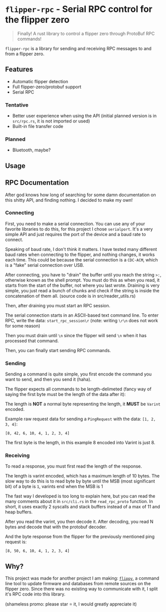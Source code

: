 # `flipper-rpc` - Serial RPC control for the flipper zero

> Finally! A rust library to control a flipper zero through ProtoBuf RPC
> commands!

`flipper-rpc` is a library for sending and receiving RPC messages to and from a
flipper zero.

## Features

- Automatic flipper detection
- Full flipper-zero/protobuf support
- Serial RPC

### Tentative

- Better user experience when using the API (initial planned version is in
  `src/rpc.rs`, it is not imported or used)
- Built-in file transfer code

### Planned

- Bluetooth, maybe?

## Usage

## RPC Documentation

After god knows how long of searching for some damn documentation on this shitty
API, and finding nothing. I decided to make my own!

### Connecting

First, you need to make a serial connection. You can use any of your favorite
libraries to do this, for this project I chose `serialport`. It's a very simple
API and just requires the port of the device and a baud rate to connect.

Speaking of baud rate, I don't think it matters. I have tested many different
baud rates when connecting to the flipper, and nothing changes, it works each
time. This could be because the serial connection is a `CDC-ACM`, which is a
"fake" serial connection over USB.

After connecting, you have to "drain" the buffer until you reach the string
`>:`, otherwise known as the shell prompt. You must do this as when you read, it
starts from the start of the buffer, not where you last wrote. Draining is very
simple, you just read a bunch of chunks and check if the string is inside the
concatenation of them all. (source code is in src/reader\_utils.rs)

Then, after draining you must start an RPC session.

The serial connection starts in an ASCII-based text command line. To enter RPC,
write the data: `start_rpc_session\r` (note: writing `\r\n` does not work for
some reason)

Then you must drain until `\n` since the flipper will send `\n` when it has
processed that command.

Then, you can finally start sending RPC commands.

### Sending

Sending a command is quite simple, you first encode the command you want to
send, and then you send it (haha).

The flipper expects all commands to be length-delimeted (fancy way of saying the
first byte must be the length of the data after it):

The length is **NOT** a normal byte representing the length, it **MUST** be
`Varint` encoded.

Example raw request data for sending a `PingRequest` with the data:
`[1, 2, 3, 4]`:

`[8, 42, 6, 10, 4, 1, 2, 3, 4]`

The first byte is the length, in this example 8 encoded into Varint is just 8.

### Receiving

To read a response, you must first read the length of the response.

The length is varint encoded, which has a maximum length of 10 bytes. The slow
way to do this is to read byte by byte until the MSB (most significant bit) of a
byte is `1`, varints end when the MSB is 1

The fast way I developed is too long to explain here, but you can read the many
comments about it in `src/cli.rs` in the `read_rpc_proto` function. In short, it
uses exactly 2 syscalls and stack buffers instead of a max of 11 and heap
buffers.

After you read the varint, you then decode it. After decoding, you read N bytes
and decode that with the protobuf decoder.

And the byte response from the flipper for the previously mentioned ping request
is:

`[8, 50, 6, 10, 4, 1, 2, 3, 4]`

## Why?

This project was made for another project I am making:
[`flippy`](https://github.com/elijah629/flippy), a command line tool to update
firmware and databases from remote sources on the flipper zero. Since there was
no existing way to communicate with it, I split it's RPC code into this library.

(shameless promo: please star :star: it, I would greatly appreciate it)
